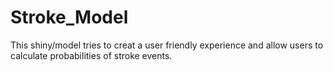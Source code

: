 # Stroke_Model
This shiny/model tries to creat a user friendly experience and allow users to calculate probabilities of stroke events.